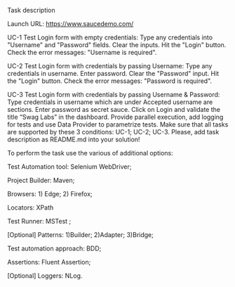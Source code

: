 Task description

Launch URL: https://www.saucedemo.com/

UC-1 Test Login form with empty credentials:
Type any credentials into "Username" and "Password" fields.
Clear the inputs.
Hit the "Login" button.
Check the error messages: "Username is required".

UC-2 Test Login form with credentials by passing Username:
Type any credentials in username.
Enter password.
Clear the "Password" input.
Hit the "Login" button.
Check the error messages: "Password is required".

UC-3 Test Login form with credentials by passing Username & Password:
Type credentials in username which are under Accepted username are sections.
Enter password as secret sauce.
Click on Login and validate the title “Swag Labs” in the dashboard.
Provide parallel execution, add logging for tests and use Data Provider to parametrize tests. Make sure that all tasks are supported by these 3 conditions: UC-1; UC-2; UC-3.
Please, add task description as README.md into your solution!

To perform the task use the various of additional options:

Test Automation tool: Selenium WebDriver;

Project Builder: Maven;

Browsers: 1) Edge; 2) Firefox;

Locators: XPath

Test Runner: MSTest ;

[Optional] Patterns: 1)Builder; 2)Adapter; 3)Bridge;

Test automation approach: BDD;

Assertions: Fluent Assertion;

[Optional] Loggers: NLog.
